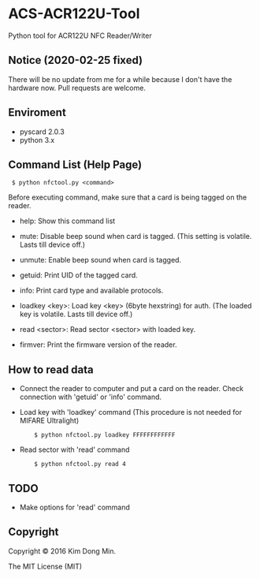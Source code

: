 # ACS-ACR122U-Tool
Python tool for ACR122U NFC Reader/Writer

## Notice (2020-02-25 fixed)
There will be no update from me for a while because I don't have the hardware now. 
Pull requests are welcome.

## Enviroment
* pyscard 2.0.3
* python 3.x

## Command List (Help Page)
     $ python nfctool.py <command>

 Before executing command, make sure that a card is being tagged on the reader.

* help: Show this command list

* mute: Disable beep sound when card is tagged. (This setting is volatile. Lasts till device off.)

* unmute: Enable beep sound when card is tagged.

* getuid: Print UID of the tagged card.

* info: Print card type and available protocols.

* loadkey \<key\>: Load key \<key\> (6byte hexstring) for auth. (The loaded key is volatile. Lasts till device off.)

* read \<sector\>: Read sector \<sector\> with loaded key.

* firmver: Print the firmware version of the reader.

## How to read data
* Connect the reader to computer and put a card on the reader. Check connection with 'getuid' or 'info' command.

* Load key with 'loadkey' command (This procedure is not needed for MIFARE Ultralight)

          $ python nfctool.py loadkey FFFFFFFFFFFF

* Read sector with 'read' command

          $ python nfctool.py read 4

## TODO
* Make options for 'read' command

## Copyright
Copyright © 2016 Kim Dong Min.

The MIT License (MIT)
